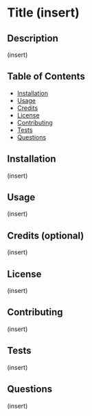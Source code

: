 
  # Title (insert)

  ## Description

  (insert)

  ## Table of Contents

  - [Installation](#installation)
  - [Usage](#usage)
  - [Credits](#credits)
  - [License](#license)
  - [Contributing](#contributing)
  - [Tests](#tests)
  - [Questions](#questions)

  ## Installation
  
  (insert)

  ## Usage

  (insert)

  ## Credits (optional)

  (insert)

  ## License

  (insert)

  ## Contributing

  (insert)

  ## Tests

  (insert)

  ## Questions

  (insert)

  